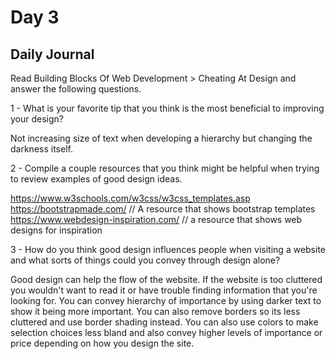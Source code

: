 # Day 3

## Daily Journal


Read Building Blocks Of Web Development > Cheating At Design and answer the following questions.

1 - What is your favorite tip that you think is the most beneficial to improving your design?

Not increasing size of text when developing a hierarchy but changing the darkness itself.

2 - Compile a couple resources that you think might be helpful when trying to review examples of good design ideas.

https://www.w3schools.com/w3css/w3css_templates.asp
https://bootstrapmade.com/ // A resource that shows bootstrap templates
https://www.webdesign-inspiration.com/ // a resource that shows web designs for inspiration

3 - How do you think good design influences people when visiting a website and what sorts of things could you convey through design alone?

Good design can help the flow of the website. If the website is too cluttered you wouldn't want to read it or have trouble finding information that you're looking for. You can convey hierarchy of importance by using darker text to show it being more important. You can also remove borders so its less cluttered and use border shading instead. You can also use colors to make selection choices less bland and also convey higher levels of importance or price depending on how you design the site.